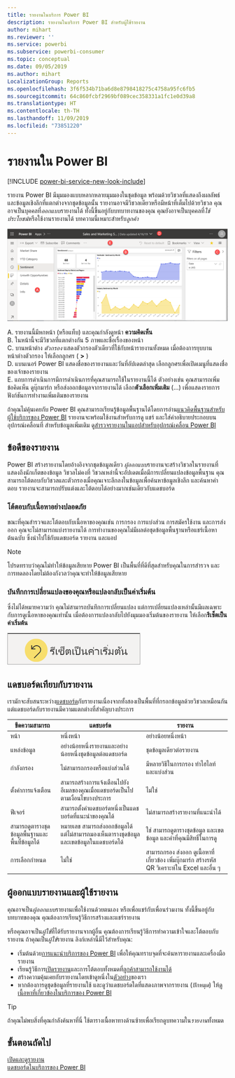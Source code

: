 ```yaml
---
title: รายงานในบริการ Power BI
description: รายงานในบริการ Power BI สำหรับผู้ใช้รายงาน
author: mihart
ms.reviewer: ''
ms.service: powerbi
ms.subservice: powerbi-consumer
ms.topic: conceptual
ms.date: 09/05/2019
ms.author: mihart
LocalizationGroup: Reports
ms.openlocfilehash: 3f6f534b71ba6d8e8798418275c4758a95fc6fb5
ms.sourcegitcommit: 64c860fcbf2969bf089cec358331a1fc1e0d39a8
ms.translationtype: HT
ms.contentlocale: th-TH
ms.lasthandoff: 11/09/2019
ms.locfileid: "73851220"
---
```

# <a name="reports-in-power-bi"></a>รายงานใน Power BI

[!INCLUDE [power-bi-service-new-look-include](../includes/power-bi-service-new-look-include.md)]

รายงาน Power BI มีมุมมองแบบหลากหลายมุมมองในชุดข้อมูล พร้อมด้วยวิชวลที่แสดงถึงผลลัพธ์และข้อมูลเชิงลึกที่แตกต่างจากชุดข้อมูลนั้น  รายงานอาจมีวิชวลเดียวหรือมีหน้าที่เต็มไปด้วยวิชวล คุณอาจเป็นบุคคลที่*ออกแบบ*รายงานได้ ทั้งนี้ขึ้นอยู่กับบทบาทงานของคุณ คุณยังอาจเป็นบุคคลที่*ใช้ประโยชน์*หรือใช้งานรายงานได้ บทความนี้เหมาะสำหรับ*ลูกค้า*

![สกรีนช็อตของรายงาน](./media/end-user-reports/power-bi-report.png)

A. รายงานนี้มีหกหน้า (หรือแท็บ) และคุณกำลังดูหน้า **ความคิดเห็น**    
B. ในหน้านี้จะมีวิชวลที่แตกต่างกัน 5 ภาพและชื่อเรื่องของหน้า    
C. บานหน้าต่าง *ตัวกรอง* แสดงตัวกรองตัวเดียวที่ใช้กับหน้ารายงานทั้งหมด เมื่อต้องการยุบบานหน้าต่างตัวกรอง ให้เลือกลูกศร ( **>** )    
D. แบนเนอร์ Power BI แสดงชื่อของรายงานและวันที่อัปเดตล่าสุด เลือกลูกศรเพื่อเปิดเมนูที่แสดงชื่อของเจ้าของรายงาน    
E. แถบการดำเนินการมีการดำเนินการที่คุณสามารถใช้ในรายงานนี้ได้  ตัวอย่างเช่น คุณสามารถเพิ่มข้อคิดเห็น ดูบุ๊กมาร์ก หรือส่งออกข้อมูลจากรายงานได้  เลือก**ตัวเลือกเพิ่มเติม** (...) เพื่อแสดงรายการฟังก์ชันการทำงานเพิ่มเติมของรายงาน    

ถ้าคุณไม่คุ้นเคยกับ Power BI คุณสามารถเรียนรู้ข้อมูลพื้นฐานได้โดยการอ่าน[แนวคิดพื้นฐานสำหรับผู้ใช้บริการของ Power BI](end-user-basic-concepts.md) รายงานจะพร้อมใช้งานสำหรับการดู แชร์ และใส่คำอธิบายประกอบบนอุปกรณ์เคลื่อนที่ สำหรับข้อมูลเพิ่มเติม ดู[สำรวจรายงานในแอปสำหรับอุปกรณ์เคลื่อน Power BI](mobile/mobile-reports-in-the-mobile-apps.md)

## <a name="advantages-of-reports"></a>ข้อดีของรายงาน

Power BI สร้างรายงานโดยอ้างอิงจากชุดข้อมูลเดียว *ผู้ออกแบบ*รายงานจะสร้างวิชวลในรายงานที่แสดงถึงนักเก็ตของข้อมูล วิชวลไม่คงที่  วิชวลเหล่านี้จะอัปเดตเมื่อมีการเปลี่ยนแปลงข้อมูลพื้นฐาน คุณสามารถโต้ตอบกับวิชวลและตัวกรองเมื่อคุณเจาะลึกลงในข้อมูลเพื่อค้นหาข้อมูลเชิงลึก และค้นหาคำตอบ รายงานจะสามารถปรับแต่งและโต้ตอบได้อย่างมากเช่นเดียวกับแดชบอร์ด

### <a name="safely-interact-with-content"></a>โต้ตอบกับเนื้อหาอย่างปลอดภัย

ขณะที่คุณสำรวจและโต้ตอบกับเนื้อหาของคุณเช่น การกรอง การแบ่งส่วน การสมัครใช้งาน และการส่งออก คุณจะไม่สามารถแบ่งรายงานได้ การทำงานของคุณไม่มีผลต่อชุดข้อมูลพื้นฐานหรือแชร์เนื้อหาต้นฉบับ ซึ่งนำไปใช้กับแดชบอร์ด รายงาน และแอป

> [!NOTE]
> โปรดทราบว่าคุณไม่ทำให้ข้อมูลเสียหาย Power BI เป็นพื้นที่ที่ดีที่สุดสำหรับคุณในการสำรวจ และการทดลองโดยไม่ต้องกังวลว่าคุณจะทำให้ข้อมูลเสียหาย

### <a name="save-your-changes-or-revert-to-the-default-settings"></a>บันทึกการเปลี่ยนแปลงของคุณหรือแปลงกลับเป็นค่าเริ่มต้น

ซึ่งไม่ได้หมายความว่า คุณไม่สามารถบันทึกการเปลี่ยนแปลง แต่การเปลี่ยนแปลงเหล่านั้นมีผลเฉพาะกับการดูเนื้อหาของคุณเท่านั้น เมื่อต้องการแปลงกลับไปยังมุมมองเริ่มต้นของรายงาน ให้เลือก**รีเซ็ตเป็นค่าเริ่มต้น**

![สกรีนช็อตของไอคอน ย้อนกลับไปเป็นค่าเริ่มต้น](./media/end-user-reports/power-bi-reset.png)

## <a name="dashboards-versus-reports"></a>แดชบอร์ดเทียบกับรายงาน

เรามักจะสับสนระหว่าง[แดชบอร์ด](end-user-dashboards.md)กับรายงานเนื่องจากทั้งสองเป็นพื้นที่ที่กรอกข้อมูลด้วยวิชวลเหมือนกัน แต่แดชบอร์ดกับรายงานมีความแตกต่างที่สำคัญบางประการ  

| **ขีดความสามารถ** | **แดชบอร์ด** | **รายงาน** |
| --- | --- | --- |
| หน้า |หนึ่งหน้า |อย่างน้อยหนึ่งหน้า |
| แหล่งข้อมูล |อย่างน้อยหนึ่งรายงานและอย่างน้อยหนึ่งชุดข้อมูลต่อแดชบอร์ด |ชุดข้อมูลเดียวต่อรายงาน |
| กำลังกรอง |ไม่สามารถกรองหรือแบ่งส่วนได้ |มีหลายวิธีในการกรอง ทำไฮไลท์ และแบ่งส่วน |
| ตั้งค่าการแจ้งเตือน |สามารถสร้างการแจ้งเตือนไปยังอีเมลของคุณเมื่อแดชบอร์ดเป็นไปตามเงื่อนไขบางประการ |ไม่ใช่ |
| ฟีเจอร์ |สามารถตั้งค่าแดชบอร์ดหนึ่งเป็นแดชบอร์ดที่แนะนำของคุณได้ |ไม่สามารถสร้างรายงานที่แนะนำได้ |
| สามารถดูตารางชุดข้อมูลพื้นฐานและพื้นที่ข้อมูลได้ |หมายเลข สามารถส่งออกข้อมูลได้ แต่ไม่สามารถมองเห็นตารางชุดข้อมูลและเขตข้อมูลในแดชบอร์ดได้ |ใช่ สามารถดูตารางชุดข้อมูล และเขตข้อมูล และค่าที่คุณมีสิทธิ์ในการดู |
| การเลือกกำหนด |ไม่ใช่  |สามารถกรอง ส่งออก ดูเนื้อหาที่เกี่ยวข้อง เพิ่มบุ๊กมาร์ก สร้างรหัส QR วิเคราะห์ใน Excel และอื่น ๆ |

<!--| Available in Power BI Desktop |No |Yes, can create and view reports in Desktop |
| Pinning |Can pin existing visuals (tiles) only from current dashboard to your other dashboards |Can pin visuals (as tiles) to any of your dashboards. Can pin entire report pages to any of your dashboards. | -->

## <a name="report-designers-and-report-consumers"></a>ผู้ออกแบบรายงานและผู้ใช้รายงาน

คุณอาจเป็น*ผู้ออกแบบ*รายงานเพื่อใช้งานด้วยตนเอง หรือเพื่อแชร์กับเพื่อนร่วมงาน ทั้งนี้ขึ้นอยู่กับบทบาทของคุณ คุณต้องการเรียนรู้วิธีการสร้างและแชร์รายงาน

หรือคุณอาจเป็น*ผู้ใช้*ที่ได้รับรายงานจากผู้อื่น คุณต้องการเรียนรู้วิธีการทำความเข้าใจและโต้ตอบกับรายงาน ถ้าคุณเป็น*ผู้ใช้*รายงาน ลิงก์เหล่านี้มีไว้สำหรับคุณ:

* เริ่มต้นด้วย[การแนะนำบริการของ Power BI](end-user-basic-concepts.md) เพื่อให้คุณทราบจุดที่จะค้นหารายงานและเครื่องมือรายงาน
* เรียนรู้วิธีการ[เปิดรายงาน](end-user-report-open.md)และการโต้ตอบทั้งหมดที่[ลูกค้าสามารถใช้งานได้](end-user-reading-view.md)
* สร้างความคุ้นเคยกับรายงานโดยเข้าดูหนึ่งใน[ตัวอย่าง](../sample-tutorial-connect-to-the-samples.md)ของเรา  
* หากต้องการดูชุดข้อมูลที่รายงานใช้ และดูว่าแดชบอร์ดใดที่แสดงภาพจากรายงาน (*ปักหมุด*) ให้[ดูเนื้อหาที่เกี่ยวข้องในบริการของ Power BI](end-user-related.md)

> [!TIP]
> ถ้าคุณไม่พบสิ่งที่คุณกำลังค้นหาที่นี่ ใช้ตารางเนื้อหาทางด้านซ้ายเพื่อเรียกดูบทความใน*รายงาน*ทั้งหมด

## <a name="next-steps"></a>ขั้นตอนถัดไป

[เปิดและดูรายงาน](end-user-report-open.md)    
[แดชบอร์ดในบริการของ Power BI](end-user-dashboards.md)